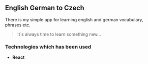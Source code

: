 ## English German to Czech

There is my simple app for learning english and german vocabulary, phrases etc.

>It´s always time to learn something new...

### Technologies which has been used

 * **React**